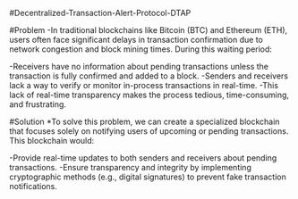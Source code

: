 #Decentralized-Transaction-Alert-Protocol-DTAP

#Problem
-In traditional blockchains like Bitcoin (BTC) and Ethereum (ETH), users often face significant delays in transaction confirmation due to network congestion and block mining times. During this waiting period:

-Receivers have no information about pending transactions unless the transaction is fully confirmed and added to a block.
-Senders and receivers lack a way to verify or monitor in-process transactions in real-time.
-This lack of real-time transparency makes the process tedious, time-consuming, and frustrating.

#Solution
*To solve this problem, we can create a specialized blockchain that focuses solely on notifying users of upcoming or pending transactions. This blockchain would:

-Provide real-time updates to both senders and receivers about pending transactions.
-Ensure transparency and integrity by implementing cryptographic methods (e.g., digital signatures) to prevent fake transaction notifications.
